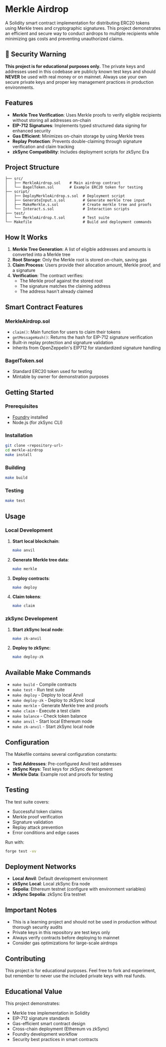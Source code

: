# Merkle Airdrop

A Solidity smart contract implementation for distributing ERC20 tokens using Merkle trees and cryptographic signatures. This project demonstrates an efficient and secure way to conduct airdrops to multiple recipients while minimizing gas costs and preventing unauthorized claims.

## 🚨 Security Warning

**This project is for educational purposes only.** The private keys and addresses used in this codebase are publicly known test keys and should **NEVER** be used with real money or on mainnet. Always use your own secure private keys and proper key management practices in production environments.

## Features

- **Merkle Tree Verification**: Uses Merkle proofs to verify eligible recipients without storing all addresses on-chain
- **EIP-712 Signatures**: Implements typed structured data signing for enhanced security
- **Gas Efficient**: Minimizes on-chain storage by using Merkle trees
- **Replay Protection**: Prevents double-claiming through signature verification and claim tracking
- **zkSync Compatibility**: Includes deployment scripts for zkSync Era

## Project Structure

```
├── src/
│   ├── MerkleAirdrop.sol    # Main airdrop contract
│   └── BagelToken.sol       # Example ERC20 token for testing
├── script/
│   ├── DeployMerkleAirdrop.s.sol  # Deployment script
│   ├── GenerateInput.s.sol        # Generate merkle tree input
│   ├── MakeMerkle.s.sol           # Create merkle tree and proofs
│   └── Interact.s.sol             # Interaction scripts
├── test/
│   └── MerkleAirdrop.t.sol        # Test suite
└── Makefile                       # Build and deployment commands
```

## How It Works

1. **Merkle Tree Generation**: A list of eligible addresses and amounts is converted into a Merkle tree
2. **Root Storage**: Only the Merkle root is stored on-chain, saving gas
3. **Claim Process**: Users provide their allocation amount, Merkle proof, and a signature
4. **Verification**: The contract verifies:
   - The Merkle proof against the stored root
   - The signature matches the claiming address
   - The address hasn't already claimed

## Smart Contract Features

### MerkleAirdrop.sol

- `claim()`: Main function for users to claim their tokens
- `getMessageHash()`: Returns the hash for EIP-712 signature verification
- Built-in replay protection and signature validation
- Inherits from OpenZeppelin's EIP712 for standardized signature handling

### BagelToken.sol

- Standard ERC20 token used for testing
- Mintable by owner for demonstration purposes

## Getting Started

### Prerequisites

- [Foundry](https://getfoundry.sh/) installed
- Node.js (for zkSync CLI)

### Installation

```bash
git clone <repository-url>
cd merkle-airdrop
make install
```

### Building

```bash
make build
```

### Testing

```bash
make test
```

## Usage

### Local Development

1. **Start local blockchain**:

   ```bash
   make anvil
   ```

2. **Generate Merkle tree data**:

   ```bash
   make merkle
   ```

3. **Deploy contracts**:

   ```bash
   make deploy
   ```

4. **Claim tokens**:
   ```bash
   make claim
   ```

### zkSync Development

1. **Start zkSync local node**:

   ```bash
   make zk-anvil
   ```

2. **Deploy to zkSync**:
   ```bash
   make deploy-zk
   ```

## Available Make Commands

- `make build` - Compile contracts
- `make test` - Run test suite
- `make deploy` - Deploy to local Anvil
- `make deploy-zk` - Deploy to zkSync local
- `make merkle` - Generate Merkle tree and proofs
- `make claim` - Execute a test claim
- `make balance` - Check token balance
- `make anvil` - Start local Ethereum node
- `make zk-anvil` - Start zkSync local node

## Configuration

The Makefile contains several configuration constants:

- **Test Addresses**: Pre-configured Anvil test addresses
- **zkSync Keys**: Test keys for zkSync development
- **Merkle Data**: Example root and proofs for testing

## Testing

The test suite covers:

- Successful token claims
- Merkle proof verification
- Signature validation
- Replay attack prevention
- Error conditions and edge cases

Run with:

```bash
forge test -vv
```

## Deployment Networks

- **Local Anvil**: Default development environment
- **zkSync Local**: Local zkSync Era node
- **Sepolia**: Ethereum testnet (configure with environment variables)
- **zkSync Sepolia**: zkSync Era testnet

## Important Notes

- This is a learning project and should not be used in production without thorough security audits
- Private keys in this repository are test keys only
- Always verify contracts before deploying to mainnet
- Consider gas optimizations for large-scale airdrops

## Contributing

This project is for educational purposes. Feel free to fork and experiment, but remember to never use the included private keys with real funds.

## Educational Value

This project demonstrates:

- Merkle tree implementation in Solidity
- EIP-712 signature standards
- Gas-efficient smart contract design
- Cross-chain deployment (Ethereum vs zkSync)
- Foundry development workflow
- Security best practices in smart contracts
